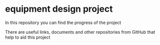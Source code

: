 # equipment design project

In this repository you can find the progress of the project

There are useful links, documents and other repositories from GitHub that help to aid this project
